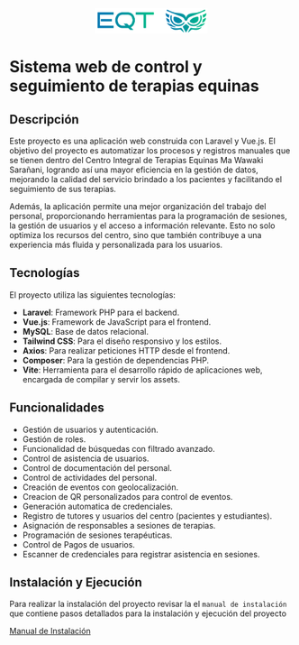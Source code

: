 <p align="center">
    <img src="docs/img/logo-equino.png" alt="Logo Equino" width="200px">
</p>

# Sistema web de control y seguimiento de terapias equinas

## Descripción

Este proyecto es una aplicación web construida con Laravel y Vue.js. El objetivo del proyecto es automatizar los procesos y registros manuales que se tienen dentro del Centro Integral de Terapias Equinas Ma Wawaki Sarañani, logrando así una mayor eficiencia en la gestión de datos, mejorando la calidad del servicio brindado a los pacientes y facilitando el seguimiento de sus terapias.

Además, la aplicación permite una mejor organización del trabajo del personal, proporcionando herramientas para la programación de sesiones, la gestión de usuarios y el acceso a información relevante. Esto no solo optimiza los recursos del centro, sino que también contribuye a una experiencia más fluida y personalizada para los usuarios.

## Tecnologías

El proyecto utiliza las siguientes tecnologías:

-   **Laravel**: Framework PHP para el backend.
-   **Vue.js**: Framework de JavaScript para el frontend.
-   **MySQL**: Base de datos relacional.
-   **Tailwind CSS**: Para el diseño responsivo y los estilos.
-   **Axios**: Para realizar peticiones HTTP desde el frontend.
-   **Composer**: Para la gestión de dependencias PHP.
-   **Vite**: Herramienta para el desarrollo rápido de aplicaciones web, encargada de compilar y servir los assets.

## Funcionalidades

-   Gestión de usuarios y autenticación.
-   Gestión de roles.
-   Funcionalidad de búsquedas con filtrado avanzado.
-   Control de asistencia de usuarios.
-   Control de documentación del personal.
-   Control de actividades del personal.
-   Creación de eventos con geolocalización.
-   Creacion de QR personalizados para control de eventos.
-   Generación automatica de credenciales.
-   Registro de tutores y usuarios del centro (pacientes y estudiantes).
-   Asignación de responsables a sesiones de terapias.
-   Programación de sesiones terapéuticas.
-   Control de Pagos de usuarios.
-   Escanner de credenciales para registrar asistencia en sesiones.

## Instalación y Ejecución

Para realizar la instalación del proyecto revisar la el `manual de instalación` que contiene pasos detallados para la instalación y ejecución del proyecto

[Manual de Instalación](INSTALL.md)
